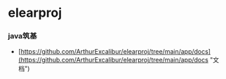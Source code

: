 # elearproj

### java筑基

* [https://github.com/ArthurExcalibur/elearproj/tree/main/app/docs](https://github.com/ArthurExcalibur/elearproj/tree/main/app/docs "文档")